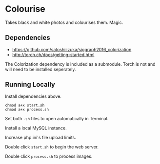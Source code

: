 # Colourise

Takes black and white photos and colourises them. Magic.

## Dependencies
- https://github.com/satoshiiizuka/siggraph2016_colorization
- http://torch.ch/docs/getting-started.html

The Colorization dependency is included as a submodule. Torch is not and will
need to be installed seperately.

## Running Locally
Install dependencies above.

```
chmod a+x start.sh
chmod a+x process.sh
```

Set both `.sh` files to open automatically in Terminal.

Install a local MySQL instance.

Increase php.ini's file upload limits.

Double click `start.sh` to begin the web server.

Double click `process.sh` to process images.

